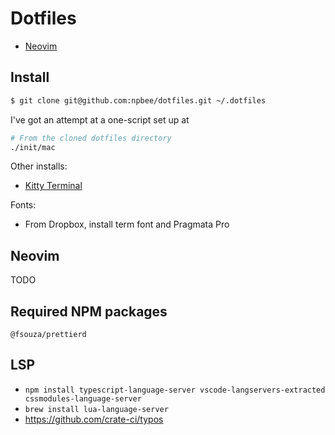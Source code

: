 # Dotfiles

- [Neovim](#neovim)

## Install

```bash
$ git clone git@github.com:npbee/dotfiles.git ~/.dotfiles
```

I've got an attempt at a one-script set up at

```bash
# From the cloned dotfiles directory
./init/mac
```

Other installs:

- [Kitty Terminal](https://github.com/kovidgoyal/kitty)

Fonts:

- From Dropbox, install term font and Pragmata Pro

## Neovim

TODO

## Required NPM packages

`@fsouza/prettierd`

## LSP

- `npm install typescript-language-server vscode-langservers-extracted cssmodules-language-server`
- `brew install lua-language-server`
- https://github.com/crate-ci/typos
